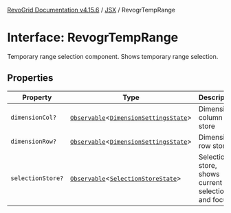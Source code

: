 [RevoGrid Documentation v4.15.6](README.md) / [JSX](Namespace.JSX.md) / RevogrTempRange

# Interface: RevogrTempRange

Temporary range selection component. Shows temporary range selection.

## Properties

| Property | Type | Description | Defined in |
| ------ | ------ | ------ | ------ |
| `dimensionCol?` | [`Observable`](TypeAlias.Observable.md)\<[`DimensionSettingsState`](Interface.DimensionSettingsState.md)\> | Dimension column store | [src/components.d.ts:2288](https://github.com/revolist/revogrid/blob/8ab186c1ae2faee97d25784acff6dbf4187524f8/src/components.d.ts#L2288) |
| `dimensionRow?` | [`Observable`](TypeAlias.Observable.md)\<[`DimensionSettingsState`](Interface.DimensionSettingsState.md)\> | Dimension row store | [src/components.d.ts:2292](https://github.com/revolist/revogrid/blob/8ab186c1ae2faee97d25784acff6dbf4187524f8/src/components.d.ts#L2292) |
| `selectionStore?` | [`Observable`](TypeAlias.Observable.md)\<[`SelectionStoreState`](TypeAlias.SelectionStoreState.md)\> | Selection store, shows current selection and focus | [src/components.d.ts:2296](https://github.com/revolist/revogrid/blob/8ab186c1ae2faee97d25784acff6dbf4187524f8/src/components.d.ts#L2296) |
